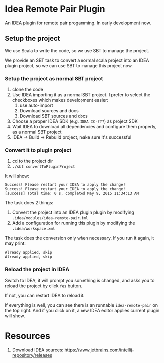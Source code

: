 Idea Remote Pair Plugin
=======================

An IDEA plugin for remote pair progamming. In early development now.

Setup the project
-----------------

We use Scala to write the code, so we use SBT to manage the project. 

We provide an SBT task to convert a normal scala project into an IDEA plugin project, so we can use SBT to manage this project now.

### Setup the project as normal SBT project

1. clone the code
2. Use IDEA importing it as a normal SBT project. I prefer to select the checkboxes which makes development easier: 
    1. use auto-import
    2. Download sources and docs
    3. Download SBT sources and docs
3. Choose a proper IDEA SDK (e.g. `IDEA IC-???`) as project SDK
4. Wait IDEA to download all dependencies and configure them properly, as a normal SBT project
5. IDEA -> Build -> Rebuild project, make sure it's successful

### Convert it to plugin project

1. cd to the project dir
2. `./sbt convertToPluginProject`

It will show:

```
Success! Please restart your IDEA to apply the change!
Success! Please restart your IDEA to apply the change!
[success] Total time: 0 s, completed May 9, 2015 11:34:13 AM
```

The task does 2 things:

1. Convert the project into an IDEA plugin plugin by modifying `.idea/modules/idea-remote-pair.iml`
2. Add a configuration for running this plugin by modifying the `.idea/workspace.xml`

The task does the conversion only when necessary. If you run it again, it may print:

```
Already applied, skip
Already applied, skip
```

### Reload the project in IDEA

Switch to IDEA, it will prompt you something is changed, and asks you to reload the project by click `Yes` button.

If not, you can restart IDEA to reload it.

If everything is well, you can see there is an runnable `idea-remote-pair` on the top right. And if you click on it, a new IDEA editor applies current plugin will show.


Resources
=========

1. Download IDEA sources: https://www.jetbrains.com/intellij-repository/releases

